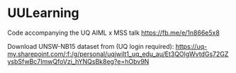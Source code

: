 # UULearning
Code accompanying the UQ AIML x MSS talk 
https://fb.me/e/1n866e5x8

Download UNSW-NB15 dataset from (UQ login required): 
https://uq-my.sharepoint.com/:f:/g/personal/uqjwilt1_uq_edu_au/Et3QOlgWvtdGs72GZysbSfwBc7ImwQfoVzi_hYNQsBk8eg?e=hObv9N 
